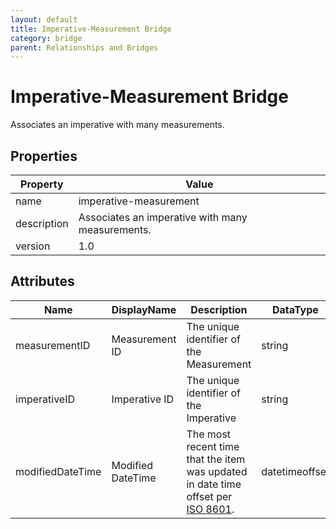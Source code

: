 ```yaml
---
layout: default
title: Imperative-Measurement Bridge 
category: bridge
parent: Relationships and Bridges
---
```


# Imperative-Measurement Bridge

Associates an imperative with many measurements.

## Properties

| Property    | Value                                            |
| ----------- | ------------------------------------------------ |
| name        | imperative-measurement                           |
| description | Associates an imperative with many measurements. |
| version     | 1.0                                              |

## Attributes 

| Name         | DisplayName   | Description                           | DataType | Required? | isNullable |
| ------------ | ------------- | ------------------------------------- | -------- | --------- | ---------- |
| measurementID | Measurement ID | The unique identifier of the Measurement | string   | yes       | false      |
| imperativeID | Imperative ID | The unique identifier of the Imperative | string   | yes       | false      |
| modifiedDateTime| Modified DateTime | The most recent time that the item was updated in date time offset per [ISO 8601](https://www.wikipedia.org/wiki/ISO_8601).  | datetimeoffset | no      | true   |
